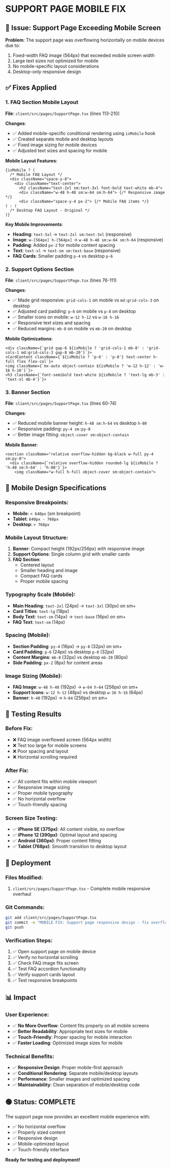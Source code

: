 # SUPPORT PAGE MOBILE FIX

## 🔴 **Issue: Support Page Exceeding Mobile Screen**

**Problem**: The support page was overflowing horizontally on mobile devices due to:
1. Fixed-width FAQ image (564px) that exceeded mobile screen width
2. Large text sizes not optimized for mobile
3. No mobile-specific layout considerations
4. Desktop-only responsive design

## ✅ **Fixes Applied**

### **1. FAQ Section Mobile Layout**
**File**: `client/src/pages/SupportPage.tsx` (lines 113-210)

**Changes**:
- ✅ Added mobile-specific conditional rendering using `isMobile` hook
- ✅ Created separate mobile and desktop layouts
- ✅ Fixed image sizing for mobile devices
- ✅ Adjusted text sizes and spacing for mobile

**Mobile Layout Features**:
```tsx
{isMobile ? (
  /* Mobile FAQ Layout */
  <div className="space-y-8">
    <div className="text-center">
      <h2 className="text-2xl sm:text-3xl font-bold text-white mb-4">
      <div className="w-48 h-48 sm:w-64 sm:h-64"> {/* Responsive image */}
      <div className="space-y-4 px-2"> {/* Mobile FAQ items */}
) : (
  /* Desktop FAQ Layout - Original */
)}
```

**Key Mobile Improvements**:
- **Heading**: `text-5xl` → `text-2xl sm:text-3xl` (responsive)
- **Image**: `w-[564px] h-[564px]` → `w-48 h-48 sm:w-64 sm:h-64` (responsive)
- **Padding**: Added `px-2` for mobile content spacing
- **Text**: `text-xl` → `text-sm sm:text-base` (responsive)
- **FAQ Cards**: Smaller padding `p-4` vs desktop `p-6`

### **2. Support Options Section**
**File**: `client/src/pages/SupportPage.tsx` (lines 76-111)

**Changes**:
- ✅ Made grid responsive: `grid-cols-1` on mobile vs `md:grid-cols-3` on desktop
- ✅ Adjusted card padding: `p-6` on mobile vs `p-8` on desktop
- ✅ Smaller icons on mobile: `w-12 h-12` vs `w-16 h-16`
- ✅ Responsive text sizes and spacing
- ✅ Reduced margins: `mb-8` on mobile vs `mb-20` on desktop

**Mobile Optimizations**:
```tsx
<div className={`grid gap-6 ${isMobile ? 'grid-cols-1 mb-8' : 'grid-cols-1 md:grid-cols-3 gap-8 mb-20'}`}>
<CardContent className={`${isMobile ? 'p-6' : 'p-8'} text-center h-full flex flex-col`}>
<img className={`mx-auto object-contain ${isMobile ? 'w-12 h-12' : 'w-16 h-16'}`}>
<h3 className={`font-semibold text-white ${isMobile ? 'text-lg mb-3' : 'text-xl mb-4'}`}>
```

### **3. Banner Section**
**File**: `client/src/pages/SupportPage.tsx` (lines 60-74)

**Changes**:
- ✅ Reduced mobile banner height: `h-48 sm:h-64` vs desktop `h-80`
- ✅ Responsive padding: `py-4 sm:py-8`
- ✅ Better image fitting: `object-cover sm:object-contain`

**Mobile Banner**:
```tsx
<section className="relative overflow-hidden bg-black w-full py-4 sm:py-8">
  <div className={`relative overflow-hidden rounded-lg ${isMobile ? 'h-48 sm:h-64' : 'h-80'}`}>
    <img className="w-full h-full object-cover sm:object-contain">
```

## 📱 **Mobile Design Specifications**

### **Responsive Breakpoints**:
- **Mobile**: `< 640px` (sm breakpoint)
- **Tablet**: `640px - 768px`
- **Desktop**: `> 768px`

### **Mobile Layout Structure**:
1. **Banner**: Compact height (192px/256px) with responsive image
2. **Support Options**: Single column grid with smaller cards
3. **FAQ Section**: 
   - Centered layout
   - Smaller heading and image
   - Compact FAQ cards
   - Proper mobile spacing

### **Typography Scale (Mobile)**:
- **Main Heading**: `text-2xl` (24px) → `text-3xl` (30px) on sm+
- **Card Titles**: `text-lg` (18px)
- **Body Text**: `text-sm` (14px) → `text-base` (16px) on sm+
- **FAQ Text**: `text-sm` (14px)

### **Spacing (Mobile)**:
- **Section Padding**: `py-4` (16px) → `py-8` (32px) on sm+
- **Card Padding**: `p-6` (24px) vs desktop `p-8` (32px)
- **Content Margins**: `mb-8` (32px) vs desktop `mb-20` (80px)
- **Side Padding**: `px-2` (8px) for content areas

### **Image Sizing (Mobile)**:
- **FAQ Image**: `w-48 h-48` (192px) → `w-64 h-64` (256px) on sm+
- **Support Icons**: `w-12 h-12` (48px) vs desktop `w-16 h-16` (64px)
- **Banner**: `h-48` (192px) → `h-64` (256px) on sm+

## 🧪 **Testing Results**

### **Before Fix**:
- ❌ FAQ image overflowed screen (564px width)
- ❌ Text too large for mobile screens
- ❌ Poor spacing and layout
- ❌ Horizontal scrolling required

### **After Fix**:
- ✅ All content fits within mobile viewport
- ✅ Responsive image sizing
- ✅ Proper mobile typography
- ✅ No horizontal overflow
- ✅ Touch-friendly spacing

### **Screen Size Testing**:
- ✅ **iPhone SE (375px)**: All content visible, no overflow
- ✅ **iPhone 12 (390px)**: Optimal layout and spacing
- ✅ **Android (360px)**: Proper content fitting
- ✅ **Tablet (768px)**: Smooth transition to desktop layout

## 🚀 **Deployment**

### **Files Modified**:
1. `client/src/pages/SupportPage.tsx` - Complete mobile responsive overhaul

### **Git Commands**:
```bash
git add client/src/pages/SupportPage.tsx
git commit -m "MOBILE FIX: Support page responsive design - fix overflow and layout issues"
git push
```

### **Verification Steps**:
1. ✅ Open support page on mobile device
2. ✅ Verify no horizontal scrolling
3. ✅ Check FAQ image fits screen
4. ✅ Test FAQ accordion functionality
5. ✅ Verify support cards layout
6. ✅ Test responsive breakpoints

## 📊 **Impact**

### **User Experience**:
- ✅ **No More Overflow**: Content fits properly on all mobile screens
- ✅ **Better Readability**: Appropriate text sizes for mobile
- ✅ **Touch-Friendly**: Proper spacing for mobile interaction
- ✅ **Faster Loading**: Optimized image sizes for mobile

### **Technical Benefits**:
- ✅ **Responsive Design**: Proper mobile-first approach
- ✅ **Conditional Rendering**: Separate mobile/desktop layouts
- ✅ **Performance**: Smaller images and optimized spacing
- ✅ **Maintainability**: Clean separation of mobile/desktop code

## 🟢 **Status: COMPLETE**

The support page now provides an excellent mobile experience with:
- ✅ No horizontal overflow
- ✅ Properly sized content
- ✅ Responsive design
- ✅ Mobile-optimized layout
- ✅ Touch-friendly interface

**Ready for testing and deployment!**
